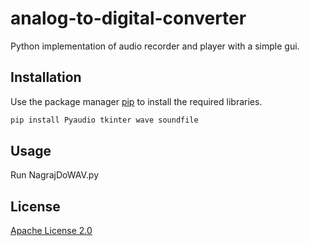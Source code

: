 # analog-to-digital-converter
Python implementation of audio recorder and player with a simple gui.

## Installation

Use the package manager [pip](https://pip.pypa.io/en/stable/) to install the required libraries.

```bash
pip install Pyaudio tkinter wave soundfile
```

## Usage

Run NagrajDoWAV.py

## License
[Apache License 2.0](https://choosealicense.com/licenses/apache-2.0/)
